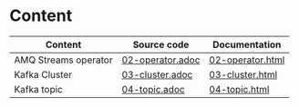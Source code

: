 # Content
|Content|Source code|Documentation|
|---|---|---|
|AMQ Streams operator|[02-operator.adoc](doc-gh-pages/documentation/modules/ROOT/pages/02-operator.adoc)|[02-operator.html](https://dbgjerez.github.io/workshop-amq-streams/workshop-amq-streams/02-operator.html)|
|Kafka Cluster|[03-cluster.adoc](doc-gh-pages/documentation/modules/ROOT/pages/03-cluster.adoc)|[03-cluster.html](https://dbgjerez.github.io/workshop-amq-streams/workshop-amq-streams/03-cluster.html)|
|Kafka topic|[04-topic.adoc](doc-gh-pages/documentation/modules/ROOT/pages/04-topic.adoc)|[04-topic.html](https://dbgjerez.github.io/workshop-amq-streams/workshop-amq-streams/04-topic.html)|


